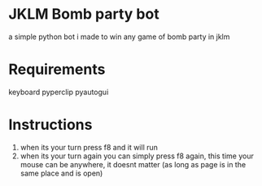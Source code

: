 # JKLM Bomb party bot
 a simple python bot i made to win any game of bomb party in jklm

# Requirements
 keyboard
 pyperclip
 pyautogui
# Instructions
 1. when its your turn press f8 and it will run
 2. when its your turn again you can simply press f8 again, this time your mouse can be anywhere, it doesnt matter (as long as page is in the same place and is open)
